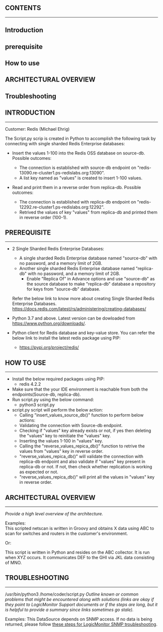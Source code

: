 ## CONTENTS
------------------------
 ## Introduction
 ## prerequisite
 ## How to use
 ## ARCHITECTURAL OVERVIEW
 ## Troubleshooting 

## INTRODUCTION
---------------
Customer: Redis (Michael Ehrig)

The Script.py scrip is created in Python to accomplish the following task by connecting with single sharded Redis Enterprise databases:

* Insert the values 1-100 into the Redis OSS database on source-db. Possible outcomes:
   * The connection is established with source-db endpoint on "redis-13090.re-cluster1.ps-redislabs.org:13090".
	* A list key named as "values" is created to insert 1-100 values. 

* Read and print them in a reverse order from replica-db. Possible outcomes:
	* The connection is established with replica-db endpoint on "redis-12292.re-cluster1.ps-redislabs.org:12292".
	* Retrived the values of key "values" from replica-db and printed them in reverse order (100-1).


## PREREQUISITE
---------------
* 2 Single Sharded Redis Enterprise Databases:
   *  A single sharded Redis Enterprise database named "source-db" with no password, and a memory limit of 2GB. 
   *  Another single sharded Redis Enterprise database named "replica-db" with no password, and a memory limit of 2GB. 
      * Enable "Replica Of" in Advance options and use "source-db" as the source database to make "replica-db" database a repository for keys from "source-db" database.

   Refer the below link to know more about creating Single Sharded Redis Enterprise Databases.
   https://docs.redis.com/latest/rs/administering/creating-databases/

* Python 3.7 and above. Latest version can be dowloaded from https://www.python.org/downloads/.
* Python client for Redis database and key-value store. You can refer the below link to install the latest redis package using PIP:
   * https://pypi.org/project/redis/


## HOW TO USE
-------------
* Install the below required packages using PIP:
   * redis 4.2.2
* Make sure that the your IDE environment is reachable from both the endpoints(Source-db, replica-db).
* Run script.py using the below command:
   * python3 script.py
* script.py script will perform the below action:
   * Calling "insert_values_source_db()" function to perform below actions:
   * Validating the connection with Source-db endpoint.
   * Checking if "values" key already exists or not, if yes then deleting the "values" key to reinitiate the "values" key.
   * Inserting the values 1-100 in "values" key.
   * Calling the "reverse_values_repica_db()" function to retrive the values from "values" key in reverse order.
   * "reverse_values_repica_db()" will validate the connection with replica-db endpoint and also validate if "values" key present in replica-db or not. 
      If not, then check whether replication is working as expected or not.
   * "reverse_values_repica_db()" will print all the values in "values" key in reverse order.


## ARCHITECTURAL OVERVIEW
-------------------------
*Provide a high level overview of the architecture.*

Examples:\
This scripted netscan is written in Groovy and obtains X data using ABC to scan for switches and routers in the customer's environment.

Or:

This script is written in Python and resides on the ABC collector. It is run when XYZ occurs. It communicates DEF to the GHI via JKL data consisting of MNO. 


## TROUBLESHOOTING
------------------
/usr/bin/python3 /home/coder/script.py
*Outline known or common problems that might be encountered along with solutions (links are okay if they point to LogicMonitor Support documents or if the steps are long, but it is helpful to provide a summary since links sometimes go stale).*

Examples:
This DataSource depends on SNMP access. If no data is being returned, please follow [these steps for LogicMonitor SNMP troubleshooting](https://www.logicmonitor.com/support/monitoring/os-virtualization/troubleshooting-snmp).
